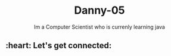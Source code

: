 <h1 align="center">Danny-05</h1>
<p align="center">Im a Computer Scientist who is currenly learning java</p>


<h2 align="left">:heart: Let's get connected:</h2>
